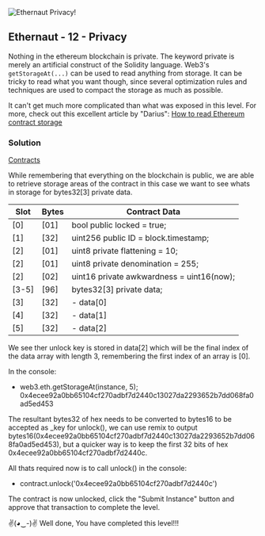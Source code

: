 ![Ethernaut Privacy!](https://ethernaut.openzeppelin.com/imgs/BigLevel12.svg)

## Ethernaut - 12 - Privacy 

Nothing in the ethereum blockchain is private. The keyword private is merely an artificial construct of the Solidity language. Web3's ```getStorageAt(...)``` can be used to read anything from storage. It can be tricky to read what you want though, since several optimization rules and techniques are used to compact the storage as much as possible.

It can't get much more complicated than what was exposed in this level. For more, check out this excellent article by "Darius": [How to read Ethereum contract storage](https://medium.com/aigang-network/how-to-read-ethereum-contract-storage-44252c8af925)

### Solution

[Contracts](./12-Privacy/Privacy.sol)

While remembering that everything on the blockchain is public, we are able to retrieve storage areas of the contract in this case we want to see whats in storage for bytes32[3] private data.

| Slot | Bytes | Contract Data |
|------|-------|---------------|
| [0]  | [01]  | bool public locked = true; |
| [1]  | [32]  | uint256 public ID = block.timestamp; |
| [2]  | [01]  | uint8 private flattening = 10; |
| [2]  | [01]  | uint8 private denomination = 255; |
| [2]  | [02]  | uint16 private awkwardness = uint16(now); |
| [3-5] | [96] | bytes32[3] private data; |
| [3]  | [32]  |  - data[0] |
| [4]  | [32]  |  - data[1] |
| [5]  | [32]  |  - data[2] |     

We see ther unlock key is stored in data[2] which will be the final index of the data array with length 3, remembering the first index of an array is [0].

In the console:
- web3.eth.getStorageAt(instance, 5);
0x4ecee92a0bb65104cf270adbf7d2440c13027da2293652b7dd068fa0ad5ed453

The resultant bytes32 of hex needs to be converted to bytes16 to be accepted as _key for unlock(), we can use remix to output bytes16(0x4ecee92a0bb65104cf270adbf7d2440c13027da2293652b7dd068fa0ad5ed453), but a quicker way is to keep the first 32 bits of hex 0x4ecee92a0bb65104cf270adbf7d2440c.

All thats required now is to call unlock() in the console:
- contract.unlock('0x4ecee92a0bb65104cf270adbf7d2440c')

The contract is now unlocked, click the "Submit Instance" button and approve that transaction to complete the level.

✌(◕‿-)✌ Well done, You have completed this level!!!